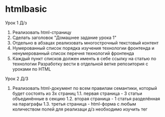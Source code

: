 # htmlbasic
Урок 1 Д/з
1. Реализовать html-страницу
2. Сделать заголовок "Домашнее задание урока 1"
3. Отдельно в абзацах реализовать многострочный текстовый контент
4. Нумерованный список порядка изучения технологии фронтенда и ненумерованный список перечня технологий фронтенда 
5. Каждый пункт списков должен именть в себе ссылку на статью по технологии
Разработку вести в отдельной ветке репозитория с уроками по HTML

Урок 2 Д/З
1. Реализовать html-документ по всем правилам семантики, который будет состоять из 3х страниц
1.1. первая страница - 3 статьи объединённые в секцию
1.2. вторая страница - 1 статья разделённая на параграфы
1.3. третья страница - html-форма с любым количеством полей
для реализаци д/з необходимо изучить тег <form action=""></form>